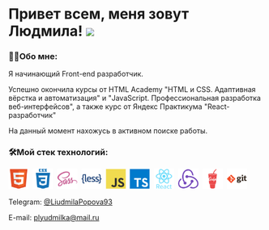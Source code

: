 <h1> Привет всем, меня зовут Людмила! <img src="https://github.com/blackcater/blackcater/raw/main/images/Hi.gif" height="32"/></h1>

<h3>👩‍💻Обо мне:</h3>

<p font-size="14px">Я начинающий Front-end разработчик.</p> 
<p>Успешно окончила курсы от HTML Academy "HTML и CSS. Адаптивная вёрстка и автоматизация" и "JavaScript. Профессиональная разработка веб-интерфейсов", а также курс от Яндекс Практикума "React-разработчик"  </p>
<p>На данный момент нахожусь в активном поиске работы.</p>

 <h3>🛠Мой стек технологий:</h3>
 <div>
  <img src="https://github.com/devicons/devicon/blob/master/icons/html5/html5-original.svg" title="HTML5" alt="HTML" width="40" height="40"/>&nbsp;
  <img src="https://github.com/devicons/devicon/blob/master/icons/css3/css3-plain-wordmark.svg"  title="CSS3" alt="CSS" width="40" height="40"/>&nbsp;
  <img src="https://github.com/devicons/devicon/blob/master/icons/sass/sass-original.svg" title="Sass" alt="Sass" width="40" height="40" />&nbsp;
  <img src="https://github.com/devicons/devicon/blob/master/icons/less/less-plain-wordmark.svg" title="Less" alt="Less" width="40" height="40" />&nbsp;
  <img src="https://github.com/devicons/devicon/blob/master/icons/javascript/javascript-original.svg" title="JavaScript" alt="JavaScript" width="40" height="40"/>&nbsp;
  <img src="https://github.com/devicons/devicon/blob/master/icons/typescript/typescript-original.svg" title="TypeScript" alt="TypeScript" width="40" height="40" />&nbsp;
  <img src="https://github.com/devicons/devicon/blob/master/icons/react/react-original-wordmark.svg" title="React" alt="React" width="40" height="40"/>&nbsp;
  <img src="https://github.com/devicons/devicon/blob/master/icons/redux/redux-original.svg" title="Redux" alt="Redux " width="40" height="40"/>&nbsp;
  <img src="https://github.com/devicons/devicon/blob/master/icons/gulp/gulp-plain.svg" title="Gulp" alt="Gulp" width="40" height="40" />&nbsp;
   <img src="https://github.com/devicons/devicon/blob/master/icons/git/git-original-wordmark.svg" title="Git" **alt="Git" width="40" height="40"/>
</div>

<p>Telegram: 
 <a href="t.me/@LiudmilaPopova93">@LiudmilaPopova93</a>
</p>
<p>E-mail: <a href="mailto:plyudmilka@mail.ru">plyudmilka@mail.ru</a> </p>

